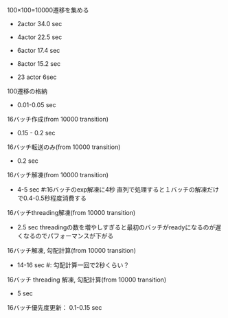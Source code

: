 100×100=10000遷移を集める
- 2actor 34.0 sec
- 4actor 22.5 sec
- 6actor 17.4 sec
- 8actor 15.2 sec

- 23 actor 6sec


100遷移の格納
- 0.01-0.05 sec

16バッチ作成(from 10000 transition)
- 0.15 - 0.2 sec

16バッチ転送のみ(from 10000 transition)
- 0.2 sec

16バッチ解凍(from 10000 transition)
- 4-5 sec #:16バッチのexp解凍に4秒
直列で処理すると１バッチの解凍だけで0.4-0.5秒程度消費する

16バッチthreading解凍(from 10000 transition)
- 2.5 sec
threadingの数を増やしすぎると最初のバッチがreadyになるのが遅くなるのでパフォーマンスが下がる

16バッチ解凍, 勾配計算(from 10000 transition)
- 14-16 sec #: 勾配計算一回で2秒くらい？

16バッチ threading 解凍, 勾配計算(from 10000 transition)
- 5 sec

16バッチ優先度更新：
0.1-0.15 sec
